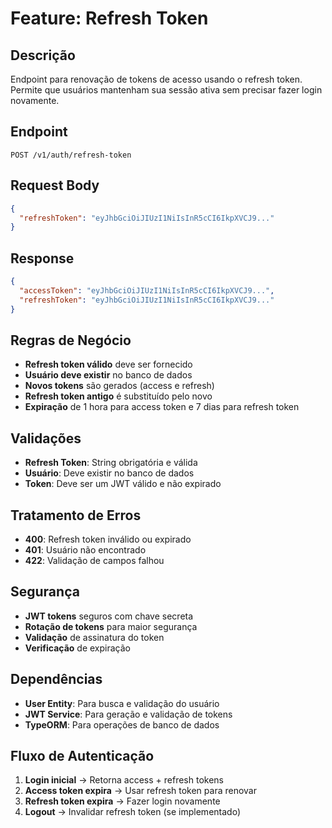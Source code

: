 # Feature: Refresh Token

## Descrição
Endpoint para renovação de tokens de acesso usando o refresh token. Permite que usuários mantenham sua sessão ativa sem precisar fazer login novamente.

## Endpoint
`POST /v1/auth/refresh-token`

## Request Body
```json
{
  "refreshToken": "eyJhbGciOiJIUzI1NiIsInR5cCI6IkpXVCJ9..."
}
```

## Response
```json
{
  "accessToken": "eyJhbGciOiJIUzI1NiIsInR5cCI6IkpXVCJ9...",
  "refreshToken": "eyJhbGciOiJIUzI1NiIsInR5cCI6IkpXVCJ9..."
}
```

## Regras de Negócio
- **Refresh token válido** deve ser fornecido
- **Usuário deve existir** no banco de dados
- **Novos tokens** são gerados (access e refresh)
- **Refresh token antigo** é substituído pelo novo
- **Expiração** de 1 hora para access token e 7 dias para refresh token

## Validações
- **Refresh Token**: String obrigatória e válida
- **Usuário**: Deve existir no banco de dados
- **Token**: Deve ser um JWT válido e não expirado

## Tratamento de Erros
- **400**: Refresh token inválido ou expirado
- **401**: Usuário não encontrado
- **422**: Validação de campos falhou

## Segurança
- **JWT tokens** seguros com chave secreta
- **Rotação de tokens** para maior segurança
- **Validação** de assinatura do token
- **Verificação** de expiração

## Dependências
- **User Entity**: Para busca e validação do usuário
- **JWT Service**: Para geração e validação de tokens
- **TypeORM**: Para operações de banco de dados

## Fluxo de Autenticação
1. **Login inicial** → Retorna access + refresh tokens
2. **Access token expira** → Usar refresh token para renovar
3. **Refresh token expira** → Fazer login novamente
4. **Logout** → Invalidar refresh token (se implementado)
